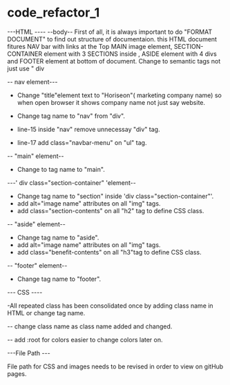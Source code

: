 # code_refactor_1

---HTML ----
--body--
First of all, it is always important to do "FORMAT DOCUMENT" 
to find out structure of documentaion.
this HTML document fitures NAV bar with links at the Top 
MAIN image element, SECTION-CONTAINER element with 3 SECTIONS inside , ASIDE element with 4 divs and FOOTER element at bottom of document.
Change to semantic tags not just use " div


-- nav element---

- Change  "title"element text to "Horiseon"( marketing company name) so when open browser it shows company name not just say website.

- Change tag name to "nav" from "div".
- line-15 inside "nav" remove unnecessay "div" tag.
- line-17 add class="navbar-menu" on "ul" tag.

-- "main" element--

- Change to tag name to "main".

---' div class="section-container" 'element--

- Change tag name to "section" inside 'div class="section-container"'.
- add alt="image name"  attributes on all "img" tags. 
- add class="section-contents" on all "h2" tag to define CSS class. 

-- "aside" element--

- Change tag name to "aside".
- add alt="image name"  attributes on all "img" tags. 
- add class="benefit-contents" on all "h3"tag to define CSS class. 

-- "footer" element--

- Change tag name to "footer".

--- CSS ----

-All repeated class has been consolidated once by adding class name in HTML 
or  change tag name. 

-- change class name as class name added and changed. 

-- add :root  for colors easier to change colors later on. 

---File Path --- 

File path for CSS and images needs to be revised in order to view on gitHub pages.


